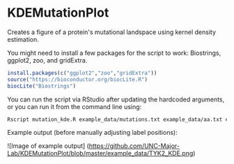 # KDEMutationPlot
Creates a figure of a protein's mutational landspace using kernel density estimation.

You might need to install a few packages for the script to work: Biostrings, ggplot2, zoo, and gridExtra.

```R
install.packages(c("ggplot2","zoo","gridExtra"))
source("https://bioconductor.org/biocLite.R")
biocLite("Biostrings")
```

You can run the script via RStudio after updating the hardcoded arguments, or you can run it from the command line using:

```bash
Rscript mutation_kde.R example_data/mutations.txt example_data/aa.txt example_data/domain.txt example_data/P29597.fasta example_data/test.pdf
```

Example output (before manually adjusting label positions):

![Image of example output] (https://github.com/UNC-Major-Lab/KDEMutationPlot/blob/master/example_data/TYK2_KDE.png)
